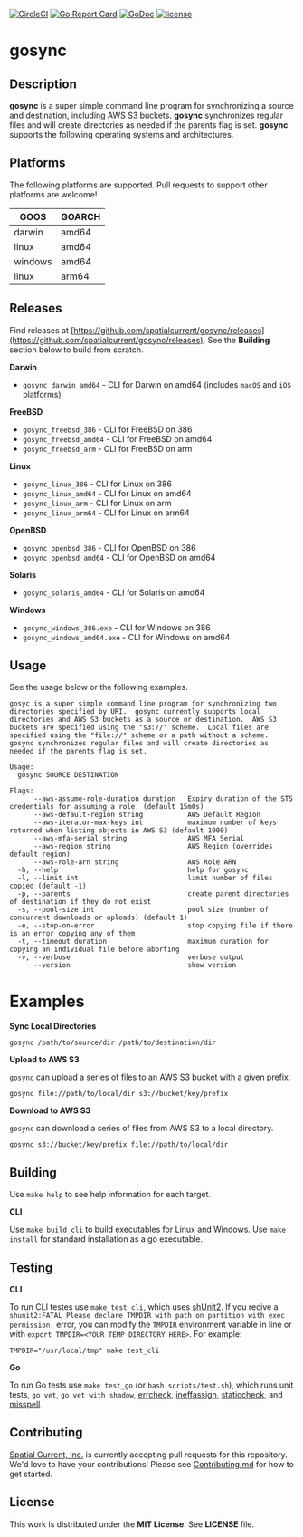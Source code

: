 [![CircleCI](https://circleci.com/gh/spatialcurrent/gosync/tree/master.svg?style=svg)](https://circleci.com/gh/spatialcurrent/gosync/tree/master) [![Go Report Card](https://goreportcard.com/badge/spatialcurrent/gosync)](https://goreportcard.com/report/spatialcurrent/gosync)  [![GoDoc](https://godoc.org/github.com/spatialcurrent/gosync?status.svg)](https://godoc.org/github.com/spatialcurrent/gosync) [![license](http://img.shields.io/badge/license-MIT-red.svg?style=flat)](https://github.com/spatialcurrent/gosync/blob/master/LICENSE)

# gosync

## Description

**gosync** is a super simple command line program for synchronizing a source and destination, including AWS S3 buckets.  **gosync** synchronizes regular files and will create directories as needed if the parents flag is set.  **gosync** supports the following operating systems and architectures.

## Platforms

The following platforms are supported.  Pull requests to support other platforms are welcome!

| GOOS | GOARCH |
| ---- | ------ |
| darwin | amd64 |
| linux | amd64 |
| windows | amd64 |
| linux | arm64 |

## Releases

Find releases at [https://github.com/spatialcurrent/gosync/releases](https://github.com/spatialcurrent/gosync/releases).  See the **Building** section below to build from scratch.

**Darwin**

- `gosync_darwin_amd64` - CLI for Darwin on amd64 (includes `macOS` and `iOS` platforms)

**FreeBSD**

- `gosync_freebsd_386` - CLI for FreeBSD on 386
- `gosync_freebsd_amd64` - CLI for FreeBSD on amd64
- `gosync_freebsd_arm` - CLI for FreeBSD on arm

**Linux**

- `gosync_linux_386` - CLI for Linux on 386
- `gosync_linux_amd64` - CLI for Linux on amd64
- `gosync_linux_arm` - CLI for Linux on arm
- `gosync_linux_arm64` - CLI for Linux on arm64

**OpenBSD**

- `gosync_openbsd_386` - CLI for OpenBSD on 386
- `gosync_openbsd_amd64` - CLI for OpenBSD on amd64

**Solaris**

- `gosync_solaris_amd64` - CLI for Solaris on amd64

**Windows**

- `gosync_windows_386.exe` - CLI for Windows on 386
- `gosync_windows_amd64.exe` - CLI for Windows on amd64

## Usage

See the usage below or the following examples.

```shell
gosyc is a super simple command line program for synchronizing two directories specified by URI.  gosync currently supports local directories and AWS S3 buckets as a source or destination.  AWS S3 buckets are specified using the "s3://" scheme.  Local files are specified using the "file://" scheme or a path without a scheme.  gosync synchronizes regular files and will create directories as needed if the parents flag is set.

Usage:
  gosync SOURCE DESTINATION

Flags:
      --aws-assume-role-duration duration   Expiry duration of the STS credentials for assuming a role. (default 15m0s)
      --aws-default-region string           AWS Default Region
      --aws-iterator-max-keys int           maximum number of keys returned when listing objects in AWS S3 (default 1000)
      --aws-mfa-serial string               AWS MFA Serial
      --aws-region string                   AWS Region (overrides default region)
      --aws-role-arn string                 AWS Role ARN
  -h, --help                                help for gosync
  -l, --limit int                           limit number of files copied (default -1)
  -p, --parents                             create parent directories of destination if they do not exist
  -s, --pool-size int                       pool size (number of concurrent downloads or uploads) (default 1)
  -e, --stop-on-error                       stop copying file if there is an error copying any of them
  -t, --timeout duration                    maximum duration for copying an individual file before aborting
  -v, --verbose                             verbose output
      --version                             show version
```

# Examples

**Sync Local Directories**

```shell
gosync /path/to/source/dir /path/to/destination/dir
```

**Upload to AWS S3**

`gosync` can upload a series of files to an AWS S3 bucket with a given prefix.

```shell
gosync file://path/to/local/dir s3://bucket/key/prefix
```

**Download to AWS S3**

`gosync` can download a series of files from AWS S3 to a local directory.

```shell
gosync s3://bucket/key/prefix file://path/to/local/dir
```

## Building

Use `make help` to see help information for each target.

**CLI**

Use `make build_cli` to build executables for Linux and Windows.  Use `make install` for standard installation as a go executable.

## Testing

**CLI**

To run CLI testes use `make test_cli`, which uses [shUnit2](https://github.com/kward/shunit2).  If you recive a `shunit2:FATAL Please declare TMPDIR with path on partition with exec permission.` error, you can modify the `TMPDIR` environment variable in line or with `export TMPDIR=<YOUR TEMP DIRECTORY HERE>`. For example:

```shell
TMPDIR="/usr/local/tmp" make test_cli
```

**Go**

To run Go tests use `make test_go` (or `bash scripts/test.sh`), which runs unit tests, `go vet`, `go vet with shadow`, [errcheck](https://github.com/kisielk/errcheck), [ineffassign](https://github.com/gordonklaus/ineffassign), [staticcheck](https://staticcheck.io/), and [misspell](https://github.com/client9/misspell).

## Contributing

[Spatial Current, Inc.](https://spatialcurrent.io) is currently accepting pull requests for this repository.  We'd love to have your contributions!  Please see [Contributing.md](https://github.com/spatialcurrent/gosync/blob/master/CONTRIBUTING.md) for how to get started.

## License

This work is distributed under the **MIT License**.  See **LICENSE** file.
